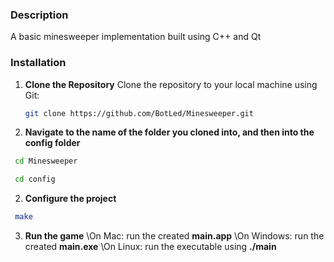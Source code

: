 ### Description
A basic minesweeper implementation built using C++ and Qt

### Installation
1. **Clone the Repository**
   Clone the repository to your local machine using Git:

   ```bash
   git clone https://github.com/BotLed/Minesweeper.git
   ```

2. **Navigate to the name of the folder you cloned into, and then into the config folder**
  ```bash
   cd Minesweeper
   ```
  ```bash
   cd config
```

2. **Configure the project**
   
  ```bash
   make
   ```

3. **Run the game**
   \On Mac: run the created **main.app**
   \On Windows: run the created **main.exe**
   \On Linux: run the executable using **./main**
